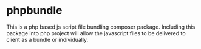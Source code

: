 # phpbundle
This is a php based js script file bundling composer package. Including this package into php project will allow the javascript files to be delivered to client as a bundle or individually.
